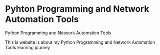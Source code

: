 # Pyhton Programming and Network Automation Tools

Python Programming and Network Automation Tools

This is website is about my Python Programming and Network Automation Tools learning journey

